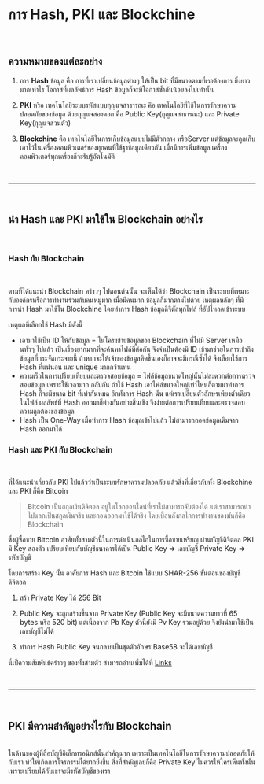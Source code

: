 # การ Hash, PKI และ Blockchine
<br>

## ความหมายของแต่ละอย่าง
1. การ **Hash** ข้อมูล คือ การที่เราเปลี่ยนข้อมูลต่างๆ ให้เป็น bit ที่มีขนาดตามที่เราต้องการ ยิ่งยาวมากเท่าไร โอกาสที่ผลลัพธ์การ Hash ข้อมูลก็จะมีโอกาสซ้ำกันน้อยลงไปเท่านั้น

2. **PKI** หรือ เทคโนโลยีระบบรหัสแบบกุญแจสาธารณะ คือ เทคโนโลยีที่ใช้ในการรักษาความปลอดภัยของข้อมูล ด้วยกุญแจสองดอก คือ Public Key(กุญแจสาธารณะ) และ Private Key(กุญแจส่วนตัว)

3. **Blockchine** คือ เทคโนโลยีในการเก็บข้อมูลแบบไม่มีตัวกลาง หรือServer แต่ข้อมูลจะถูกเก็บเอาไว้ในเครื่องคอมพิวเตอร์ของทุกคนที่ใช้ฐาข้อมูลเดียวกัน เมื่อมีการเพิ่มข้อมูล เครื่องคอมพิวเตอร์ทุกเครื่องก็จะรับรู้อัตโนมัติ

<br>

------

<br>

## นำ Hash และ PKI มาใช้ใน Blockchain อย่างไร
<br>

### Hash กับ Blockchain
<br>

ตามที่ได้แนะนำ Blockchain คร่าวๆ ไปตอนต้นนั้น จะเห็นได้ว่า Blockchain เป็นระบบที่เหมาะกับองค์กรหรือการทำงานร่วมกับคนหมู่มาก เมื่อมีคนมาก ข้อมูลก็มากตามไปด้วย
เหตุผลหลักๆ ที่มีการนำ Hash มาใช้ใน Blockchine โดยทำการ Hash ข้อมูลดิจิตัลทุกไฟล์ ที่อัปโหลดเข้าระบบ

เหตุผลที่เลือกใช้ Hash มีดังนี้
- เอามาใช้เป็น ID ให้กับข้อมูล = ในโครงข่ายข้อมูลของ Blockchain ที่ไม่มี Server เหมือนทั่วๆ ไปแล้ว เป็นเรื่องยากมากที่จะค้นหาไฟล์ที่ต่อกัน จึงจำเป็นต้องมี ID เข้ามาช่วยในการเข้าถึงข้อมูลที่กระจัดกระจายนี้ ถ้าหากจะให้เจ้าของข้อมูลคิดขึ้นเองก็อาจจะมีกรณีซ้ำได้ จึงเลือกใช้การ Hash ที่แน่นอน และ unique มากกว่าแทน
- ความเร็วในการเปรียบเทียบและตรวจสอบข้อมูล = ไฟล์ข้อมูลขนาดใหญ่นั้นไม่สะดวกต่อการตรวจสอบข้อมูล เพราะใช้เวลามาก กลับกัน ถ้าใช้ Hash เอาไฟล์ขนาดใหญ่เท่าไหนก็ตามมาทำการ Hash ก็จะมีขนาด bit ที่เท่ากันหมด อีกทั้งการ Hash นั้น แค่เราเปลี่ยนตัวอักษรเพียงตัวเดียวในไฟล์ ผลลัพธ์ที่ Hash ออกมาก็ต่างกันอย่างสิ้นเชิง จึงง่ายต่อการเปรียบเทียบและตรวจสอบความถูกต้องของข้อมูล 
- Hash เป็น One-Way เมื่อทำการ Hash ข้อมูลเข้าไปแล้ว ไม่สามารถถอดข้อมูลเดิมจาก Hash ออกมาได้

### Hash และ PKI กับ Blockchain
<br>

ที่ได้แนะนำเกี่ยวกับ PKI ไปแล้วว่าเป็นระบบรักษาความปลอดภัย แล้วสิ่งที่เกี่ยวกับทั้ง Blockchine และ PKI ก็คือ Bitcoin 
> Bitcoin เป็นสกุลเงินดิจิตอล อยู่ในโลกออนไลน์ที่เราไม่สามารถจับต้องได้ แต่เราสามารถนำไปแลกเป็นสกุลเงินจริง และถอนออกมาใช้ได้จริง โดยเบื้อหลังกลไกการทำงานของมันก็คือ Blockchain

ซึ่งผู้ซื้อขาย Bitcoin อาศัยทั้งสามตัวนี้ในการดำเนินกลไกในการซื้อขายเหรียญ ผ่านบัญชีดิจิตอล
PKI มี Key สองตัว เปรียบเทียบกับบัญชีธนาคารได้เป็น
Public Key => เลขบัญชี
Private Key => รหัสบัญชี

โดยการสร้าง Key นั้น อาศัยการ Hash และ Bitcoin ใช้แบบ SHAR-256
ขั้นตอนของบัญชีดิจิตอล

1. สร้า Private Key ได้ 256 Bit

2. Public Key จะถูกสร้างขึ้นจาก Private Key (Public Key จะมีขนาดความยาวที่ 65 bytes หรือ 520 bit) แต่เนื่องจาก Pb Key ตัวนี้ยังมี Pv Key รวมอยู่ด้วย จึงยังนำมาใช้เป็นเลขบัญชีไม่ได้

3. ทำการ Hash Public Key จนกลายเป็นชุดตัวอักษร Base58 จะได้เลขบัญชี

นี่เป็ความสัมพันธ์คร่าวๆ ของทั้งสามตัว สามารถอ่านเพิ่มได้ที่ [Links](https://nuuneoi.com/blog/blog.php?read_id=901)

<br>

------

<br>


## PKI มีความสำคัญอย่างไรกับ Blockchain

<br>
ในด้านของผู้ที่ถือบัญชีอิเล็กทรอนิกส์นั้นสำคัญมาก เพราะเป็นเทคโนโลยีในการรักษาความปลอดภัยให้กับเรา ทำให้เกิดการโจรกรรมได้ยากยิ่งขึ้น
สิ่งที่สำคัญเลยก็คือ Private Key ไม่ควรให้ใครเห็นทั้งนั้น เพราะเปรียบได้กับเขาจะมีรหัสบัญชีของเรา